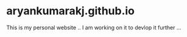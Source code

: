 # aryankumarakj.github.io
This is my personal website ..
I am working on it to devlop it further ...
